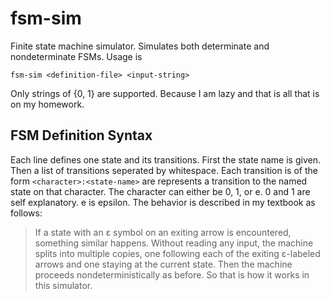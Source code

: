 # fsm-sim
Finite state machine simulator. Simulates both determinate and nondeterminate FSMs. Usage is
```
fsm-sim <definition-file> <input-string>
```
Only strings of {0, 1} are supported. Because I am lazy and that is all that is on my homework.

## FSM Definition Syntax
Each line defines one state and its transitions. First the state name is given. Then a list of transitions seperated by whitespace.
Each transition is of the form `<character>:<state-name>` are represents a transition to the named state on that character. The character
can either be 0, 1, or e. 0 and 1 are self explanatory. e is epsilon. The behavior is described in my textbook as follows:
>If a state with an ε symbol on an exiting arrow is encountered, something
>similar happens. Without reading any input, the machine splits into multiple
>copies, one following each of the exiting ε-labeled arrows and one staying at the
>current state. Then the machine proceeds nondeterministically as before.
So that is how it works in this simulator.